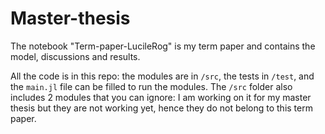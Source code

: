 # Master-thesis

The notebook "Term-paper-LucileRog" is my term paper and contains the model, discussions and results. 

All the code is in this repo: the modules are in ```/src```, the tests in ```/test```, and the ```main.jl``` file can be filled
to run the modules. The ```/src``` folder also includes 2 modules that you can ignore: I am working on it for my master thesis 
but they are not working yet, hence they do not belong to this term paper. 

